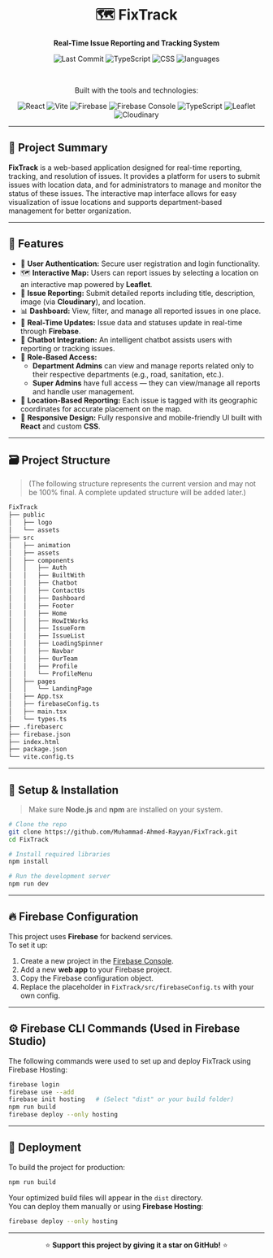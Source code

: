 <div align="center">

# 🗺️ FixTrack

**Real-Time Issue Reporting and Tracking System**

![Last Commit](https://img.shields.io/github/last-commit/Muhammad-Ahmed-Rayyan/FixTrack)
![TypeScript](https://img.shields.io/badge/TypeScript-70.2%25-blue?logo=typescript)
![CSS](https://img.shields.io/badge/CSS-29.8%25-orange?logo=css3)
![languages](https://img.shields.io/github/languages/count/Muhammad-Ahmed-Rayyan/FixTrack)

<br>

Built with the tools and technologies: 

![React](https://img.shields.io/badge/React-%2361DAFB.svg?style=for-the-badge&logo=react&logoColor=black)
![Vite](https://img.shields.io/badge/Vite-%23646CFF.svg?style=for-the-badge&logo=vite&logoColor=white)
![Firebase](https://img.shields.io/badge/Firebase-%23FFCA28.svg?style=for-the-badge&logo=firebase&logoColor=black)
![Firebase Console](https://img.shields.io/badge/Firebase_Console-%23FFCA28.svg?style=for-the-badge&logo=firebase&logoColor=black)
![TypeScript](https://img.shields.io/badge/TypeScript-%233178C6.svg?style=for-the-badge&logo=typescript&logoColor=white)
![Leaflet](https://img.shields.io/badge/Leaflet-%23199900.svg?style=for-the-badge&logo=leaflet&logoColor=white)
![Cloudinary](https://img.shields.io/badge/Cloudinary-%233498DB.svg?style=for-the-badge&logo=cloudinary&logoColor=white)

</div>

---

## 🧠 Project Summary

**FixTrack** is a web-based application designed for real-time reporting, tracking, and resolution of issues. It provides a platform for users to submit issues with location data, and for administrators to manage and monitor the status of these issues. The interactive map interface allows for easy visualization of issue locations and supports department-based management for better organization.

---

## 🚀 Features

- 🔐 **User Authentication:** Secure user registration and login functionality.
- 🗺️ **Interactive Map:** Users can report issues by selecting a location on an interactive map powered by **Leaflet**.
- 📝 **Issue Reporting:** Submit detailed reports including title, description, image (via **Cloudinary**), and location.
- 📊 **Dashboard:** View, filter, and manage all reported issues in one place.
- 🔔 **Real-Time Updates:** Issue data and statuses update in real-time through **Firebase**.
- 🤖 **Chatbot Integration:** An intelligent chatbot assists users with reporting or tracking issues.
- 👥 **Role-Based Access:**
  - **Department Admins** can view and manage reports related only to their respective departments (e.g., road, sanitation, etc.).
  - **Super Admins** have full access — they can view/manage all reports and handle user management.
- 🧭 **Location-Based Reporting:** Each issue is tagged with its geographic coordinates for accurate placement on the map.
- 🎨 **Responsive Design:** Fully responsive and mobile-friendly UI built with **React** and custom **CSS**.

---

## 🗃️ Project Structure

> (The following structure represents the current version and may not be 100% final. A complete updated structure will be added later.)

```bash
FixTrack
├── public
│   ├── logo
│   └── assets
├── src
│   ├── animation
│   ├── assets
│   ├── components
│   │   ├── Auth
│   │   ├── BuiltWith
│   │   ├── Chatbot
│   │   ├── ContactUs
│   │   ├── Dashboard
│   │   ├── Footer
│   │   ├── Home
│   │   ├── HowItWorks
│   │   ├── IssueForm
│   │   ├── IssueList
│   │   ├── LoadingSpinner
│   │   ├── Navbar
│   │   ├── OurTeam
│   │   ├── Profile
│   │   └── ProfileMenu
│   ├── pages
│   │   └── LandingPage
│   ├── App.tsx
│   ├── firebaseConfig.ts
│   ├── main.tsx
│   └── types.ts
├── .firebaserc
├── firebase.json
├── index.html
├── package.json
└── vite.config.ts
```

---

## 🔧 Setup & Installation

> Make sure **Node.js** and **npm** are installed on your system.

```bash
# Clone the repo
git clone https://github.com/Muhammad-Ahmed-Rayyan/FixTrack.git
cd FixTrack

# Install required libraries
npm install

# Run the development server
npm run dev
```

---

## 🔥 Firebase Configuration

This project uses **Firebase** for backend services.  
To set it up:

1. Create a new project in the [Firebase Console](https://console.firebase.google.com/).
2. Add a new **web app** to your Firebase project.
3. Copy the Firebase configuration object.
4. Replace the placeholder in `FixTrack/src/firebaseConfig.ts` with your own config.

---

## ⚙️ Firebase CLI Commands (Used in Firebase Studio)

The following commands were used to set up and deploy FixTrack using Firebase Hosting:

```bash
firebase login
firebase use --add
firebase init hosting   # (Select "dist" or your build folder)
npm run build
firebase deploy --only hosting
```

---

## 🚀 Deployment

To build the project for production:

```bash
npm run build
```

Your optimized build files will appear in the `dist` directory.  
You can deploy them manually or using **Firebase Hosting**:

```bash
firebase deploy --only hosting
```

---

<div align="center">

⭐ **Support this project by giving it a star on GitHub!** ⭐

</div>
